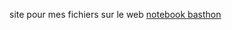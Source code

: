 site pour mes fichiers sur le web
[notebook basthon](https://notebook.basthon.fr/?ipynb=eJzNVUtuE0EQvUq7IzaW8SQ4KNFo4lUihERQFogFGFk9M-VxJ_2juwYTLEvsuQA7JHbZcgXfhBNwBKr9w15hm48iy1LXp6tfvfrMmBegVODp6zHXgKIUKHg65kHJEsLQjlZCH28d8HQu8MmkNbu51Grhb0o7MrzFg619EXWZ62YBvTVVNx6lCd1seNR9Bszb3CK7eNlhSpgCap8lZMiSmUuyuNMzjLGeyQowCJ7ETOqKBV-c9fgQ0YU0SWRb5nm7sMnpyavL9-ZD8vTyycOjx6eH7WtX9TgbyRKHZ8eHD5hQSPeWZjLl1pfgSUdCDJ6s3ok_PmltS8jAi0rT3a05Ad19butAkJQ1gb2LZ-chzN5ntVnQUwgncgWsBIZ03YBvxXMpvazID3BmkZ7OjUYjSyjsDqi3L-PBAbuaoxMorWFlPQf4m9JcC8KB0K4kDuu8LW0itaggJBEOaQer8pzsWp5_kmZszc08gRXA3tbAHNTIBoKoZmrRvLOGjVjWmvwcAoEsyYtqo22Em651835s1W5_rnbhqc73GuwX88788zyR4tzvTOOkref5_eOnfZMdUKz_k-zWmTabFxj3DO0dUIJVfvqVul-QhEhrZnqnpneF1VoYmosfXz5_W_83m3uXHdQy6sbKvhfVbzbpW-W8rbzQmqY6YNy-UCDQYyzUnhkbGMYtTSSFyMK-PBS2hLjL_x4JW-THJ29aG7zdAA2zCg6KKJUyOCVu-0bo6H11i0Naix2KQF_tqibcpHUzLekWXnO5wxfPo7UqF54M51I4S0SKaDL5wHotkKfHv4S-lsaS66PJT12s_kk)
